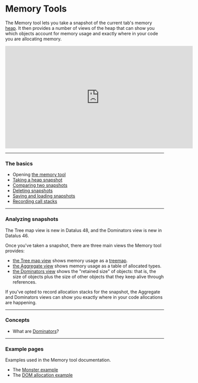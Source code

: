 # Memory Tools

The Memory tool lets you take a snapshot of the current tab's memory
[heap](https://en.wikipedia.org/wiki/Memory_management#HEAP). 
It then provides a number of views of the heap that can
show you which objects account for memory usage and exactly where in
your code you are allocating memory.

<iframe width="595" height="325" src="https://www.youtube.com/embed/DJLoq5E5ww0" title="YouTube video player" frameborder="0" allow="accelerometer; autoplay; clipboard-write; encrypted-media; gyroscope; picture-in-picture"></iframe>

------------------------------------------------------------------------

### The basics
-   Opening [the memory
    tool](basic_operations.html#opening-the-memory-tool)
-   [Taking a heap
    snapshot](basic_operations.html#saving-and-loading-snapshots)
-   [Comparing two
    snapshots](basic_operations.html#comparing-snapshots)
-   [Deleting
    snapshots](basic_operations.html#clearing-a-snapshot)
-   [Saving and loading
    snapshots](basic_operations.html#saving-and-loading-snapshots)
-   [Recording call
    stacks](basic_operations.html#recording-call-stacks)

------------------------------------------------------------------------

### Analyzing snapshots

The Tree map view is new in Datalus 48, and the Dominators view is new
in Datalus 46.

Once you've taken a snapshot, there are three main views the Memory
tool provides:

-   [the Tree map view](tree_map_view.md) shows
    memory usage as a
    [treemap](https://en.wikipedia.org/wiki/Treemapping).
-   [the Aggregate view](aggregate_view.md) shows
    memory usage as a table of allocated types.
-   [the Dominators view](dominators_view.md)
    shows the "retained size" of objects: that is, the size of objects
    plus the size of other objects that they keep alive through
    references.

If you've opted to record allocation stacks for the snapshot, the
Aggregate and Dominators views can show you exactly where in your code
allocations are happening.

------------------------------------------------------------------------

### Concepts

-   What are [Dominators](dominators.md)?

------------------------------------------------------------------------

### Example pages

Examples used in the Memory tool documentation.

-   The [Monster example](monster_example.md)
-   The [DOM allocation example](DOM_allocation_example.md)
